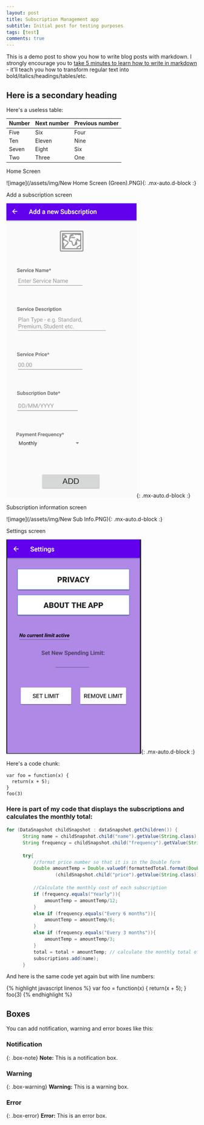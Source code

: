 ```yaml
---
layout: post
title: Subscription Management app
subtitle: Initial post for testing purposes
tags: [test]
comments: true
---
```


This is a demo post to show you how to write blog posts with markdown.  I strongly encourage you to [take 5 minutes to learn how to write in markdown](https://markdowntutorial.com/) - it'll teach you how to transform regular text into bold/italics/headings/tables/etc.

## Here is a secondary heading

Here's a useless table:

| Number | Next number | Previous number |
| :------ |:--- | :--- |
| Five | Six | Four |
| Ten | Eleven | Nine |
| Seven | Eight | Six |
| Two | Three | One |


Home Screen

![image](/assets/img/New Home Screen (Green).PNG){: .mx-auto.d-block :}

Add a subscription screen

![image](/assets/img/new-add-sub.png){: .mx-auto.d-block :}

Subscription information screen

![image](/assets/img/New Sub Info.PNG){: .mx-auto.d-block :}

Settings screen

![image](/assets/img/Settings.PNG){: .mx-auto.d-block :}

Here's a code chunk:

~~~
var foo = function(x) {
  return(x + 5);
}
foo(3)
~~~

### Here is part of my code that displays the subscriptions and calculates the monthly total:

```java
for (DataSnapshot childSnapshot : dataSnapshot.getChildren()) {
      String name = childSnapshot.child("name").getValue(String.class);
      String frequency = childSnapshot.child("frequency").getValue(String.class);

      try{
          //format price number so that it is in the Double form
          Double amountTemp = Double.valueOf(formattedTotal.format(Double.valueOf
                  (childSnapshot.child("price").getValue(String.class))));

          //Calculate the monthly cost of each subscription
          if (frequency.equals("Yearly")){
              amountTemp = amountTemp/12;
          }
          else if (frequency.equals("Every 6 months")){
              amountTemp = amountTemp/6;
          }
          else if (frequency.equals("Every 3 months")){
              amountTemp = amountTemp/3;
          }
          total = total + amountTemp; // calculate the monthly total of the subscriptions
          subscriptions.add(name);
      }
```

And here is the same code yet again but with line numbers:

{% highlight javascript linenos %}
var foo = function(x) {
  return(x + 5);
}
foo(3)
{% endhighlight %}

## Boxes
You can add notification, warning and error boxes like this:

### Notification

{: .box-note}
**Note:** This is a notification box.

### Warning

{: .box-warning}
**Warning:** This is a warning box.

### Error

{: .box-error}
**Error:** This is an error box.
